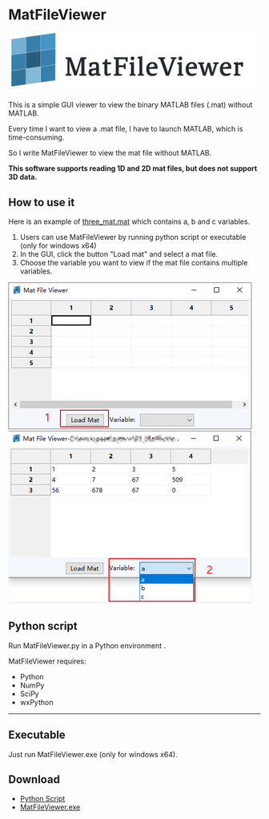 # MatFileViewer
![](https://github.com/worlddatong/MatFileViewer/blob/main/imgs/3.png)

This is a simple GUI viewer to view the binary MATLAB files (.mat) without MATLAB.

Every time I want to view a .mat file, I have to launch MATLAB, which is time-consuming.

So I write MatFileViewer to view the mat file without MATLAB.

**This software supports reading 1D and 2D mat files, but does not support 3D data.**

## How to use it
Here is an example of  [three_mat.mat](https://github.com/worlddatong/MatFileViewer/blob/main/TestData/three_mat.mat) which contains a, b and c variables.

1. Users can use MatFileViewer by running python script or executable  (only for windows x64)
2. In the GUI, click the button "Load mat" and select a mat file.
3. Choose the variable you want to view if the mat file contains multiple variables.

![](https://github.com/worlddatong/MatFileViewer/blob/main/imgs/4.png)
![](https://github.com/worlddatong/MatFileViewer/blob/main/imgs/6.png)

## Python script
Run MatFileViewer.py in a Python environment .

MatFileViewer requires:

- Python 
- NumPy 
- SciPy 
- wxPython
--------------------------

## Executable 
Just run MatFileViewer.exe (only for windows x64).

## Download
- [Python Script](https://github.com/worlddatong/MatFileViewer/blob/main/Script/MatFileViewer.py)
- [MatFileViewer.exe](https://github.com/worlddatong/MatFileViewer/releases)
